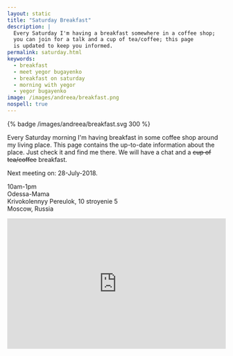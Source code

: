 ```yaml
---
layout: static
title: "Saturday Breakfast"
description: |
  Every Saturday I'm having a breakfast somewhere in a coffee shop;
  you can join for a talk and a cup of tea/coffee; this page
  is updated to keep you informed.
permalink: saturday.html
keywords:
  - breakfast
  - meet yegor bugayenko
  - breakfast on saturday
  - morning with yegor
  - yegor bugayenko
image: /images/andreea/breakfast.png
nospell: true
---
```


{% badge /images/andreea/breakfast.svg 300 %}

Every Saturday morning I'm having breakfast in some coffee shop
around my living place. This page contains the up-to-date information about
the place. Just check it and find me there. We will have a chat
and a <del>cup of tea/coffee</del> breakfast.

Next meeting on: 28-July-2018.

10am-1pm<br/>
Odessa-Mama<br/>
Krivokolennyy Pereulok, 10 stroyenie 5<br/>
Moscow, Russia

<iframe src="https://www.google.com/maps/embed?pb=!4m8!1m2!2m1!1smaps!3m4!1s0x46b54a60a6ce45bb:0x9612e9c4836a9cf0!8m2!3d55.7616719!4d37.6360843"
  style="width:100%;height:300px;border:0;max-width:100%" allowfullscreen="true"></iframe>
